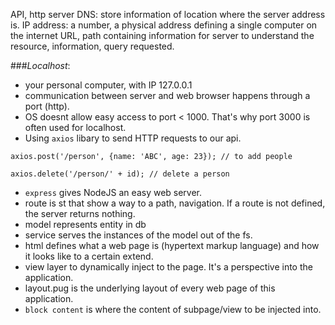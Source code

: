 API, http server
DNS: store information of location where the server address is.
IP address: a number, a physical address defining a single computer on the internet
URL, path containing information for server to understand the resource, information, query requested.

###_Localhost_: 
- your personal computer, with IP 127.0.0.1
- communication between server and web browser happens through a port (http).
- OS doesnt allow easy access to port < 1000. That's why port 3000 is often used for localhost.
- Using `axios` libary to send HTTP requests to our api.
```
axios.post('/person', {name: 'ABC', age: 23}); // to add people

axios.delete('/person/' + id); // delete a person
```

- `express` gives NodeJS an easy web server.
- route is st that show a way to a path, navigation. If a route is not defined, the server returns nothing.
- model represents entity in db
- service serves the instances of the model out of the fs.
- html defines what a web page is (hypertext markup language) and how it looks like to a certain extend.
- view layer to dynamically inject to the page. It's a perspective into the application.
- layout.pug is the underlying layout of every web page of this application.
- `block content` is where the content of subpage/view to be injected into.